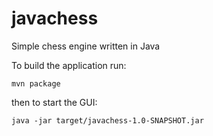 # javachess
Simple chess engine written in Java

To build the application run:

```
mvn package
```
then to start the GUI:

```
java -jar target/javachess-1.0-SNAPSHOT.jar
```
